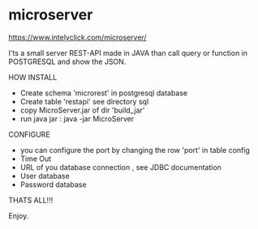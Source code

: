 # microserver
https://www.intelyclick.com/microserver/


I'ts a small server REST-API made in JAVA than call query or function in POSTGRESQL and show the JSON.


HOW INSTALL
- Create schema 'microrest' in postgresql database
- Create table  'restapi' see directory sql
- copy MicroServer.jar of dir 'build_jar'
- run java jar : java -jar MicroServer <path configuration file>

CONFIGURE
- you can configure the port by changing the row 'port' in table config
- Time Out
- URL of you database connection , see JDBC documentation 
- User database
- Password database  
  
THATS ALL!!!

Enjoy.
